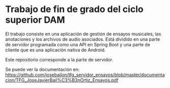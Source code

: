 # Trabajo de fin de grado del ciclo superior DAM

El trabajo consiste en una aplicación de gestión de ensayos musicales, las anotaciones y los archivos de audio asociados. Está dividido en una parte de servidor programada como una API en Spring Boot y una parte de cliente que es una aplicación nativa de Android.

Este repositorio corresponde a la parte de servidor.

Se puede ver la documentación en: https://github.com/josebailon/tfg_servidor_ensayos/blob/master/documentacion/TFG_JoseJavierBail%C3%B3nOrtiz_Ensayos.pdf
